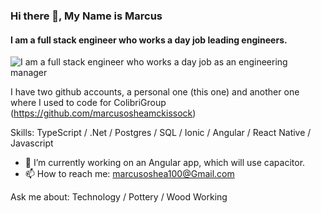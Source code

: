 ### Hi there 👋, My Name is Marcus
#### I am a full stack engineer who works a day job leading engineers. 
![I am a full stack engineer who works a day job as an engineering manager](https://camo.githubusercontent.com/d88bdce683bc31abcfc8fd8774880f5a305e4e59/687474703a2f2f692e696d6775722e636f6d2f6337476d414a662e706e67)

I have two github accounts, a personal one (this one) and another one where I used to code for ColibriGroup (https://github.com/marcusosheamckissock)

Skills: TypeScript / .Net / Postgres / SQL / Ionic / Angular / React Native / Javascript

- 🔭 I’m currently working on an Angular app, which will use capacitor. 
- 📫 How to reach me: marcusoshea100@Gmail.com 

Ask me about: Technology / Pottery / Wood Working 

